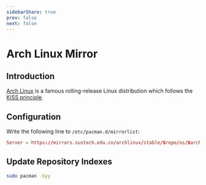 ```yaml
---
sidebarShare: true
prev: false
next: false
---
```


# Arch Linux Mirror

## Introduction

[Arch Linux](https://manjaro.org/) is a famous rolling-release Linux distribution which follows the [KISS principle](https://en.wikipedia.org/wiki/KISS_principle).

## Configuration

Write the following line to `/etc/pacman.d/mirrorlist`:

``` toml
Server = https://mirrors.sustech.edu.cn/archlinux/stable/$repo/os/$arch
```

## Update Repository Indexes

``` sh
sudo pacman -Syy
```
